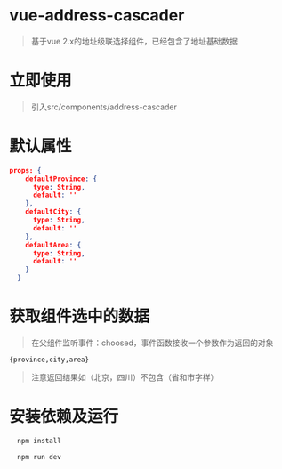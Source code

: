 # vue-address-cascader

> 基于vue 2.x的地址级联选择组件，已经包含了地址基础数据

# 立即使用
> 引入src/components/address-cascader

# 默认属性

``` json
props: {
    defaultProvince: {
      type: String,
      default: ''
    },
    defaultCity: {
      type: String,
      default: ''
    },
    defaultArea: {
      type: String,
      default: ''
    }
  }
```

# 获取组件选中的数据
> 在父组件监听事件：choosed，事件函数接收一个参数作为返回的对象
```
{province,city,area}
```
> 注意返回结果如（北京，四川）不包含（省和市字样）

# 安装依赖及运行

``` bash
  npm install
```
``` bash
  npm run dev
```
